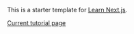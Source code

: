 This is a starter template for [Learn Next.js](https://nextjs.org/learn).

[Current tutorial page](https://nextjs.org/learn/basics/assets-metadata-css/assets)